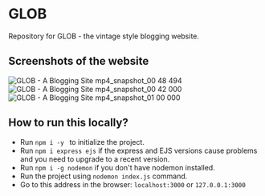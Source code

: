 # GLOB
Repository for GLOB - the vintage style blogging website.

## Screenshots of the website
![GLOB - A Blogging Site mp4_snapshot_00 48 494](https://github.com/user-attachments/assets/a9319be7-711c-4457-8c5c-2eb38eddeacb)
![GLOB - A Blogging Site mp4_snapshot_00 42 000](https://github.com/user-attachments/assets/17a0bf76-cf3c-4128-adae-0d0455cf71fa)
![GLOB - A Blogging Site mp4_snapshot_01 00 000](https://github.com/user-attachments/assets/05c4d2a0-1436-4ca9-a776-e117aa386d0a)

## How to run this locally?
* Run `npm i -y ` to initialize the project.
* Run `npm i express ejs` if the express and EJS versions cause problems and you need to upgrade to a recent version.
* Run `npm i -g nodemon` if you don't have nodemon installed.
* Run the project using `nodemon index.js` command.
* Go to this address in the browser: `localhost:3000` or `127.0.0.1:3000`
